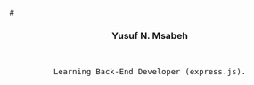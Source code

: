 #<h3 align="center">
  Yusuf N. Msabeh
</h3>

<br/>
<p align="center">
  <samp>
 Learning Back-End Developer (express.js).
</samp>

</p>

